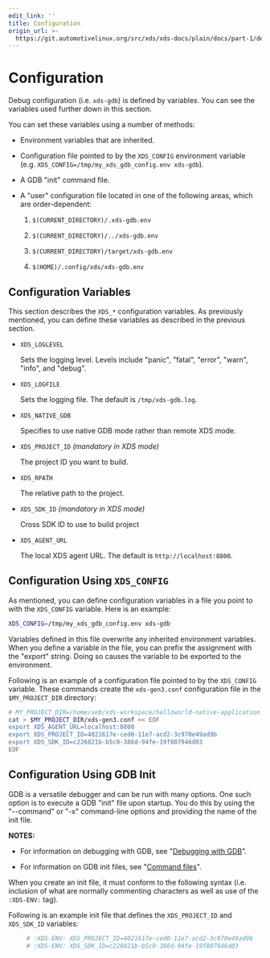 ```yaml
---
edit_link: ''
title: Configuration
origin_url: >-
  https://git.automotivelinux.org/src/xds/xds-docs/plain/docs/part-1/debug-configuration.md?h=icefish
---
```


<!-- WARNING: This file is generated by fetch_docs.js using /home/boron/Documents/AGL/docs-webtemplate/site/_data/tocs/devguides/icefish/xds-docs-guides-devguides-book.yml -->

# Configuration

Debug configuration (i.e. `xds-gdb`) is defined by variables.
You can see the variables used further down in this section.

You can set these variables using a number of methods:

- Environment variables that are inherited.

- Configuration file pointed to by the `XDS_CONFIG` environment variable
  (e.g. `XDS_CONFIG=/tmp/my_xds_gdb_config.env xds-gdb`).

- A GDB "init" command file.

- A "user" configuration file located in one of the following
  areas, which are order-dependent:

  1. `$(CURRENT_DIRECTORY)/.xds-gdb.env`

  1. `$(CURRENT_DIRECTORY)/../xds-gdb.env`

  1. `$(CURRENT_DIRECTORY)/target/xds-gdb.env`

  1. `$(HOME)/.config/xds/xds-gdb.env`

## Configuration Variables

This section describes the `XDS_*` configuration variables.
As previously mentioned, you can define these variables as
described in the previous section.

- `XDS_LOGLEVEL`

  Sets the logging level.
  Levels include "panic", "fatal", "error", "warn", "info", and "debug".

- `XDS_LOGFILE`

  Sets the logging file.
  The default is `/tmp/xds-gdb.log`.

- `XDS_NATIVE_GDB`

  Specifies to use native GDB mode rather than remote XDS mode.

- `XDS_PROJECT_ID`  *(mandatory in XDS mode)*

  The project ID you want to build.

- `XDS_RPATH`

  The relative path to the project.

- `XDS_SDK_ID`   *(mandatory in XDS mode)*

  Cross SDK ID to use to build project

- `XDS_AGENT_URL`

  The local XDS agent URL.
  The default is `http://localhost:8800`.

## Configuration Using `XDS_CONFIG`

As mentioned, you can define configuration variables in
a file you point to with the `XDS_CONFIG` variable.
Here is an example:

```bash
XDS_CONFIG=/tmp/my_xds_gdb_config.env xds-gdb
```

Variables defined in this file overwrite any inherited
environment variables.
When you define a variable in the file, you can prefix the
assignment with the "export" string.
Doing so causes the variable to be exported to the environment.

Following is an example of a configuration file pointed
to by the `XDS_CONFIG` variable.
These commands create the `xds-gen3.conf` configuration file
in the `$MY_PROJECT_DIR` directory:

```bash
# MY_PROJECT_DIR=/home/seb/xds-workspace/helloworld-native-application
cat > $MY_PROJECT_DIR/xds-gen3.conf << EOF
export XDS_AGENT_URL=localhost:8800
export XDS_PROJECT_ID=4021617e-ced0-11e7-acd2-3c970e49ad9b
export XDS_SDK_ID=c226821b-b5c0-386d-94fe-19f807946d03
EOF
```

## Configuration Using GDB Init

GDB is a versatile debugger and can be run with many options.
One such option is to execute a GDB "init" file upon startup.
You do this by using the "--command" or "-x" command-line options
and providing the name of the init file.

<!-- section-note -->
**NOTES:**

- For information on debugging with GDB, see
  "[Debugging with GDB](https://www.sourceware.org/gdb/onlinedocs/gdb.html)".

- For information on GDB init files, see
  "[Command files](https://ftp.gnu.org/old-gnu/Manuals/gdb-5.1.1/html_node/gdb_190.html)".
<!-- end-section-note -->

When you create an init file, it must conform to the following
syntax (i.e. inclusion of what are normally commenting characters
as well as use of the `:XDS-ENV:` tag).

Following is an example init file that defines the `XDS_PROJECT_ID`
and `XDS_SDK_ID` variables:

```bash
     # :XDS-ENV: XDS_PROJECT_ID=4021617e-ced0-11e7-acd2-3c970e49ad9b
     # :XDS-ENV: XDS_SDK_ID=c226821b-b5c0-386d-94fe-19f807946d03
```
